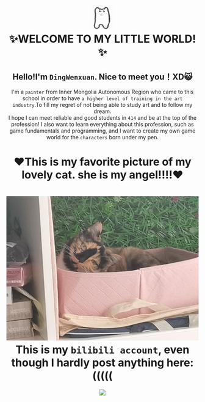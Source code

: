 <div align=center>

![image](https://raw.githubusercontent.com/moufan666/moufan666/main/images/20220920122724.gif)<br>
:sparkles:WELCOME TO MY LITTLE WORLD!:sparkles:
==
Hello!I'm `DingWenxuan`. Nice to meet you！XD:smiley_cat:
- 
I'm a `painter` from Inner Mongolia Autonomous Region
who came to this school in order to have `a higher level of training in the art industry`.To fill my regret of not being able to study art and to follow my dream.<br>
I hope I can meet reliable and good students in `414` and be at the top of the profession! I also want to learn everything about this profession, such as game fundamentals and programming, and I want to create my own game world for the `characters` born under my pen.<br>

#  :heart:This is my favorite picture of my lovely cat. she is my angel!!!!:heart:
![image](https://raw.githubusercontent.com/moufan666/moufan666/main/images/IMG_20210511_122424.png)
This is my `bilibili account`, even though I hardly post anything here:(((((<br>
===
[![](https://img.shields.io/badge/my-Bilibili-pink.svg)](https://space.bilibili.com/14388078?spm_id_from=333.1007.0.0)
